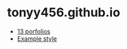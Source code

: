 # tonyy456.github.io

* [13 porfolios](https://alvarotrigo.com/blog/game-design-portfolios/)
* [Example style](https://hugo.fyi/#)
